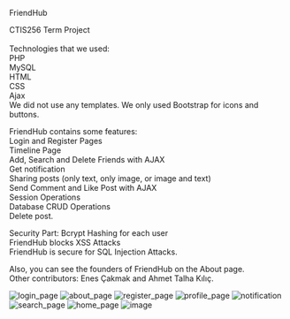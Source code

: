 FriendHub

CTIS256 Term Project <br><br>
Technologies that we used: <br>
PHP <br>
MySQL <br>
HTML <br>
CSS <br>
Ajax <br>
We did not use any templates. We only used Bootstrap for icons and buttons.

FriendHub contains some features:<br>
Login and Register Pages <br>
Timeline Page <br>
Add, Search and Delete Friends with AJAX <br>
Get notification <br>
Sharing posts (only text, only image, or image and text) <br>
Send Comment and Like Post with AJAX <br>
Session Operations <br>
Database CRUD Operations <br>
Delete post.

Security Part:
Bcrypt Hashing for each user <br>
FriendHub blocks XSS Attacks <br>
FriendHub is secure for SQL Injection Attacks.

Also, you can see the founders of FriendHub on the About page. <br>
Other contributors: Enes Çakmak and Ahmet Talha Kılıç.


![login_page](https://github.com/sudeakarcay/FriendHub-Social_Media_Website/assets/96686001/3cfe1a47-db91-499b-a877-62e8e82b1947)
![about_page](https://github.com/sudeakarcay/FriendHub-Social_Media_Website/assets/96686001/c732270c-8c90-4e96-b8e9-4e0f602d3a5d)
![register_page](https://github.com/sudeakarcay/FriendHub-Social_Media_Website/assets/96686001/447e4616-4d30-4f24-8d4e-f808b0cea350)
![profile_page](https://github.com/sudeakarcay/FriendHub-Social_Media_Website/assets/96686001/6801d6ec-9b69-41c9-85ec-d392a55f752d)
![notification](https://github.com/sudeakarcay/FriendHub-Social_Media_Website/assets/96686001/9fb68cc1-7cef-4d89-8ab4-c1a46c480a18)
![search_page](https://github.com/sudeakarcay/FriendHub-Social_Media_Website/assets/96686001/98383c25-5fe4-41dd-b5da-0e24e44ec33c)
![home_page](https://github.com/sudeakarcay/FriendHub-Social_Media_Website/assets/96686001/8ac31556-d537-4160-80d8-70fc7e28df74)
![image](https://github.com/sudeakarcay/FriendHub-Social_Media_Website/assets/96686001/4d151d6d-7565-4e32-bc83-59df776bacd7)





